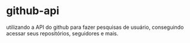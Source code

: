 # github-api

utilizando a API do github para fazer pesquisas de usuário, conseguindo acessar seus repositórios, seguidores e mais.
